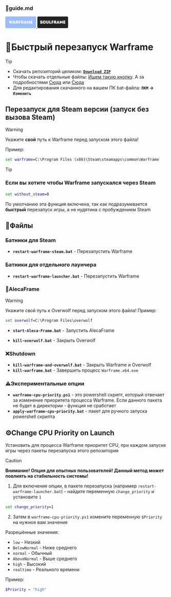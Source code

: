 ### 📕guide.md
<p align="left">
   <a href="https://github.com/N3M1X10/warframe-batch-tools/blob/master/src/quick-restart/warframe/guide.md">
      <img width="96" alt="warframe guide" src="https://github.com/N3M1X10/warframe-batch-tools/blob/master/assets/warframe-badge-hl.png">
   </a>
  <a href="https://github.com/N3M1X10/warframe-batch-tools/blob/master/src/quick-restart/soulframe/guide.md">
      <img width="96" alt="soulframe guide" src="https://github.com/N3M1X10/warframe-batch-tools/blob/master/assets/soulframe-badge.png">
   </a>
</p>

# 🔁Быстрый перезапуск Warframe

>[!tip]
> - Скачать репозиторий целиком: [**`Download ZIP`**](https://github.com/N3M1X10/warframe-batch-tools/archive/refs/heads/master.zip)
> - Чтобы скачать отдельные файлы: [Ищем такую кнопку](https://github.com/user-attachments/assets/c0169211-4266-4d54-b594-22e762d0938b). А за подробностями [Сюда](https://docs.github.com/ru/get-started/start-your-journey/downloading-files-from-github) или [Сюда](https://blog.skillfactory.ru/kak-skachivat-s-github/)
> - Для редактирования скачанного на вашем ПК bat-файла: **`ПКМ` -> `Изменить`**

## Перезапуск для Steam версии (запуск без вызова Steam)

> [!warning]
> Укажите **свой** путь к Warframe перед запуском этого файла!
>
> Пример:
> ```bat
> set warframe=C:\Program Files (x86)\Steam\steamapps\common\Warframe
> ```

> [!tip]
> ### Если вы хотите чтобы Warframe запускался через Steam
>```bat
>set without_steam=0
>```
> По умолчанию эта функция включена, так как подразумевается **быстрый** перезапуск игры, а не нудятина с пробуждением Steam

## 📁Файлы

### **Батники для Steam**
- **`restart-warframe-steam.bat`** - Перезапустить Warframe

### **Батники для отдельного лаунчера**
- **`restart-warframe-launcher.bat`** - Перезапустить Warframe

### 🔵AlecaFrame
> [!warning]
> Укажите свой путь к Overwolf перед запуском этого файла!
> Пример:
> ```bat
> set overwolf=C:\Program Files\overwolf
> ```
> - **`start-Aleca-Frame.bat`** - Запустить AlecaFrame
- **`kill-overwolf.bat`** - Закрыть Overwolf

### ❌Shutdown
- **`kill-warframe-and-overwolf.bat`** - Закрыть Warframe и Overwolf
- **`kill-warframe.bat`** - Завершить процесс `Warframe.x64.exe`

### ⚠️Экспериментальные опции
- **`warframe-cpu-priority.ps1`** - это powershell скрипт, который отвечает за изменение приоритета процесса Warframe. Если данного пакета не будет в директории - функция не сработает
- **`apply-warframe-cpu-priority.bat`** - пакет для ручного запуска powershell скрипта

## ⚙️Change CPU Priority on Launch
Установить для процесса Warframe приоритет CPU, при каждом запуске игры через пакеты перезапуска этого репозитория

> [!caution]
> **Внимание! Опция для опытных пользователей! Данный метод может повлиять на стабильность системы!**

1. Для включения опции, в пакете перезапуска (например `restart-warframe-launcher.bat`) - найдите переменную `change_priority` и установите `1`
```bat
set change_priority=1
```

2. Затем в `warframe-cpu-priority.ps1` измените переменную `$Priority` на нужное вам значение

Разрешённые значения:

- `low` - Низкий
- `BelowNormal` - Ниже среднего
- `normal` - Обычный
- `AboveNormal` - Выше среднего
- `high` - Высокий               
- `realtime` - Реального времени

Пример:
```ps1
$Priority = "high"
```
